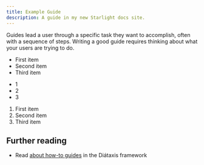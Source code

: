 ```yaml
---
title: Example Guide
description: A guide in my new Starlight docs site.
---
```


Guides lead a user through a specific task they want to accomplish, often with a sequence of steps.
Writing a good guide requires thinking about what your users are trying to do.

- First item
- Second item
- Third item

<ul class="flex">
<li>1</li>
<li>2</li>
<li>3</li>
</ul>

1. First item
2. Second item
3. Third item

## Further reading

- Read [about how-to guides](https://diataxis.fr/how-to-guides/) in the Diátaxis framework
